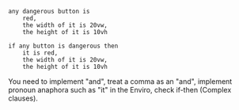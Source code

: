 ```
any dangerous button is
	red,
	the width of it is 20vw,
	the height of it is 10vh
```

```
if any button is dangerous then
	it is red,
	the width of it is 20vw,
	the height of it is 10vh
```

You need to implement "and", treat a comma as an "and", implement pronoun anaphora such as "it" in the Enviro, check if-then (Complex clauses).

